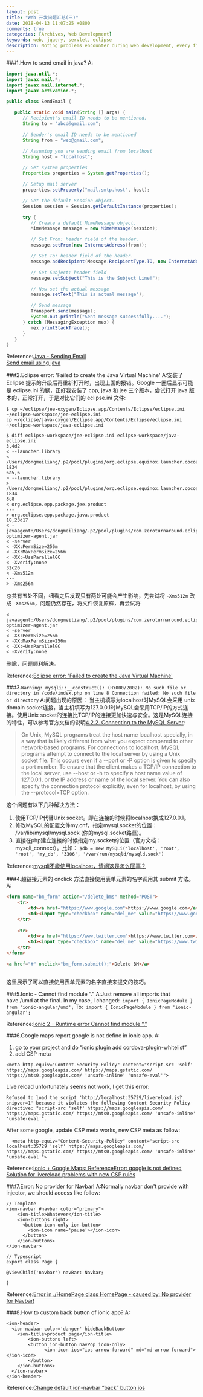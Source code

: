 ```yaml
---
layout: post
title: "Web 开发问题汇总(三)"
date: 2018-04-13 11:07:25 +0800
comments: true
categories: [Archives, Web Development]
keywords: web, jquery, servlet, eclipse
description: Noting problems encounter during web development, every fifteen problem produce a blog, this is the three.
---
```


###1.How to send email in java?
A:

```java
import java.util.*;
import javax.mail.*;
import javax.mail.internet.*;
import javax.activation.*;

public class SendEmail {

   public static void main(String [] args) {    
      // Recipient's email ID needs to be mentioned.
      String to = "abcd@gmail.com";

      // Sender's email ID needs to be mentioned
      String from = "web@gmail.com";

      // Assuming you are sending email from localhost
      String host = "localhost";

      // Get system properties
      Properties properties = System.getProperties();

      // Setup mail server
      properties.setProperty("mail.smtp.host", host);

      // Get the default Session object.
      Session session = Session.getDefaultInstance(properties);

      try {
         // Create a default MimeMessage object.
         MimeMessage message = new MimeMessage(session);

         // Set From: header field of the header.
         message.setFrom(new InternetAddress(from));

         // Set To: header field of the header.
         message.addRecipient(Message.RecipientType.TO, new InternetAddress(to));

         // Set Subject: header field
         message.setSubject("This is the Subject Line!");

         // Now set the actual message
         message.setText("This is actual message");

         // Send message
         Transport.send(message);
         System.out.println("Sent message successfully....");
      } catch (MessagingException mex) {
         mex.printStackTrace();
      }
   }
}
```

Reference:[Java - Sending Email](http://www.tutorialspoint.com/java/java_sending_email.htm)  
[Send email using java](https://stackoverflow.com/questions/3649014/send-email-using-java)  
<!--more-->

###2.Eclipse error: 'Failed to create the Java Virtual Machine'
A:安装了 Eclipse 提示的升级后再重新打开时，出现上面的报错。Google 一圈后显示可能是 eclipse.ini 的锅，正好我安装了 cpp, java 和 jee 三个版本，尝试打开 java 版本的，正常打开，于是对比它们的 eclipse.ini 文件:

```
$ cp ~/eclipse/jee-oxygen/Eclipse.app/Contents/Eclipse/eclipse.ini  ~/eclipse-workspace/jee-eclipse.ini
cp ~/eclipse/java-oxygen/Eclipse.app/Contents/Eclipse/eclipse.ini ~/eclipse-workspace/java-eclipse.ini

$ diff eclipse-workspace/jee-eclipse.ini eclipse-workspace/java-eclipse.ini
3,4d2
< --launcher.library
< /Users/dongmeiliang/.p2/pool/plugins/org.eclipse.equinox.launcher.cocoa.macosx.x86_64_1.1.551.v20171108-1834
6a5,6
> --launcher.library
> /Users/dongmeiliang/.p2/pool/plugins/org.eclipse.equinox.launcher.cocoa.macosx.x86_64_1.1.551.v20171108-1834
8c8
< org.eclipse.epp.package.jee.product
---
> org.eclipse.epp.package.java.product
18,23d17
< -javaagent:/Users/dongmeiliang/.p2/pool/plugins/com.zeroturnaround.eclipse.optimizer.plugin_1.0.11/agent/eclipse-optimizer-agent.jar
< -server
< -XX:PermSize=256m
< -XX:MaxPermSize=256m
< -XX:+UseParallelGC
< -Xverify:none
32c26
< -Xms512m
---
> -Xms256m
```

总共有五处不同，细看之后发现只有两处可能会产生影响，先尝试将 `-Xms512m` 改成 `-Xms256m`，问题仍然存在，将文件恢复原样，再尝试将 

```
< -javaagent:/Users/dongmeiliang/.p2/pool/plugins/com.zeroturnaround.eclipse.optimizer.plugin_1.0.11/agent/eclipse-optimizer-agent.jar
< -server
< -XX:PermSize=256m
< -XX:MaxPermSize=256m
< -XX:+UseParallelGC
< -Xverify:none
```

删除，问题顺利解决。  

Reference:[Eclipse error: 'Failed to create the Java Virtual Machine'](https://stackoverflow.com/questions/7302604/eclipse-error-failed-to-create-the-java-virtual-machine)  

###3.`Warning: mysqli::__construct(): (HY000/2002): No such file or directory in /code/index.php on line 8 Connection failed: No such file or directory`
A:问题出现的原因：
当主机填写为localhost时MySQL会采用 unix domain socket连接，当主机填写为127.0.0.1时MySQL会采用TCP/IP的方式连接。使用Unix socket的连接比TCP/IP的连接更加快速与安全。这是MySQL连接的特性，可以参考官方文档的说明[4.2.2. Connecting to the MySQL Server](https://dev.mysql.com/doc/refman/5.6/en/connecting.html#id471316):  

> On Unix, MySQL programs treat the host name localhost specially, in a way that is 
> likely different from what you expect compared to other network-based programs. 
> For connections to localhost, MySQL programs attempt to connect to the local server 
> by using a Unix socket file. This occurs even if a --port or -P option is given to 
> specify a port number. To ensure that the client makes a TCP/IP connection to the 
> local server, use --host or -h to specify a host name value of 127.0.0.1, or the IP 
> address or name of the local server. You can also specify the connection protocol 
> explicitly, even for localhost, by using the --protocol=TCP option.

这个问题有以下几种解决方法：

1.	使用TCP/IP代替Unix socket。即在连接的时候将localhost换成127.0.0.1。  
2.	修改MySQL的配置文件my.cnf，指定mysql.socket的位置： /var/lib/mysql/mysql.sock (你的mysql.socket路径)。   
3.	直接在php建立连接的时候指定my.socket的位置（官方文档：mysqli_connect）。比如： `$db = new MySQLi('localhost', 'root', 'root', 'my_db', '3306', '/var/run/mysqld/mysqld.sock')`   

Reference:[mysqli不能使用localhost，请问这是怎么回事？](https://segmentfault.com/q/1010000000328531)  

###4.超链接元素的 onclick 方法直接使用表单元素的名字调用其 submit 方法。
A:

```html
<form name="bm_form" action="/delete_bms" method="POST">
	<tr>
		<td><a href="https://www.google.com">https://www.google.com</a></td>
		<td><input type="checkbox" name="del_me" value="https://www.google.com" /></td>
	</tr>
	
	<tr>
		<td><a href="https://www.twitter.com">https://www.twitter.com</a></td>
		<td><input type="checkbox" name="del_me" value="https://www.twitter.com" /></td>
	</tr>
</form>

<a href="#" onclick="bm_form.submit();">Delete BM</a>
	
```

这里展示了可以直接使用表单元素的名字直接来提交的技巧。  

###5.Ionic - Cannot find module “.”
A:Just remove all imports that have /umd at the final.
In my case, I changed: 
`import { IonicPageModule } from 'ionic-angular/umd';`
To: 
`import { IonicPageModule } from 'ionic-angular';`

Reference:[Ionic 2 - Runtime error Cannot find module “.”](https://stackoverflow.com/questions/43236971/ionic-2-runtime-error-cannot-find-module)  

###6.Google maps report google is not define in ionic app.
A:

1. go to your project and do “ionic plugin add cordova-plugin-whitelist”
2. add CSP meta

```
<meta http-equiv="Content-Security-Policy" content="script-src 'self' https://maps.googleapis.com/ https://maps.gstatic.com/ https://mts0.googleapis.com/ 'unsafe-inline' 'unsafe-eval'">
```

Live reload unfortunately seems not work, I get this error:

```
Refused to load the script 'http://localhost:35729/livereload.js?snipver=1' because it violates the following Content Security Policy directive: "script-src 'self' https://maps.googleapis.com/ https://maps.gstatic.com/ https://mts0.googleapis.com/ 'unsafe-inline' 'unsafe-eval'".
```

After some google, update CSP meta works, new CSP meta as follow:

```
  <meta http-equiv="Content-Security-Policy" content="script-src localhost:35729 'self' https://maps.googleapis.com/ https://maps.gstatic.com/ https://mts0.googleapis.com/ 'unsafe-inline' 'unsafe-eval'">
```

Reference:[Ionic + Google Maps: ReferenceError: google is not defined](https://forum.ionicframework.com/t/ionic-google-maps-referenceerror-google-is-not-defined/22550)  
[Solution for livereload problems with new CSP rules](https://forum.ionicframework.com/t/solution-for-livereload-problems-with-new-csp-rules/25449)  

###7.Error: No provider for Navbar!
A:Normally navbar don't provide with injector, we should access like follow:

```
// Template
<ion-navbar #navbar color="primary">
    <ion-title>Whatever</ion-title>
    <ion-buttons right>
      <button icon-only ion-button>
        <ion-icon name='pause'></ion-icon>
      </button>
    </ion-buttons>
</ion-navbar>
  
// Typescript
export class Page {

@ViewChild('navbar') navBar: Navbar;

}
```

Reference:[Error in ./HomePage class HomePage - caused by: No provider for Navbar!](https://forum.ionicframework.com/t/error-in-homepage-class-homepage-caused-by-no-provider-for-navbar/82530)  

###8.How to custom back button of ionic app?
A:

```
<ion-header>
  <ion-navbar color='danger' hideBackButton>
    <ion-title>product page</ion-title>
    	<ion-buttons left>
		<button ion-button navPop icon-only>
              <ion-icon ios="ios-arrow-forward" md="md-arrow-forward"></ion-icon>
		</button>
	</ion-buttons>
  </ion-navbar>
</ion-header>
```
Reference:[Change default ion-navbar “back” button ios](https://forum.ionicframework.com/t/change-default-ion-navbar-back-button-ios/47342)  

